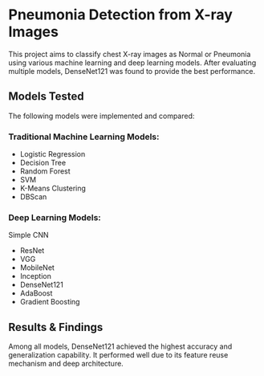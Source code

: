 # Pneumonia Detection from X-ray Images

This project aims to classify chest X-ray images as Normal or Pneumonia using various machine learning and deep learning models. After evaluating multiple models, DenseNet121 was found to provide the best performance.

## Models Tested
The following models were implemented and compared:

### Traditional Machine Learning Models:

* Logistic Regression
* Decision Tree
* Random Forest
* SVM
* K-Means Clustering
* DBScan

### Deep Learning Models:

Simple CNN
* ResNet
* VGG
* MobileNet
* Inception
* DenseNet121
* AdaBoost
* Gradient Boosting

## Results & Findings
Among all models, DenseNet121 achieved the highest accuracy and generalization capability. It performed well due to its feature reuse mechanism and deep architecture.